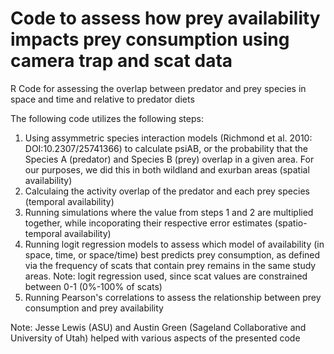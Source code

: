 # Code to assess how prey availability impacts prey consumption using camera trap and scat data
R Code for assessing the overlap between predator and prey species in space and time and relative to predator diets

The following code utilizes the following steps:
1. Using assymmetric species interaction models (Richmond et al. 2010: DOI:10.2307/25741366) to calculate psiAB, or the probability that the Species A (predator) and Species B (prey) overlap in a given area. For our purposes, we did this in both wildland and exurban areas (spatial availability)
2. Calculaing the activity overlap of the predator and each prey species (temporal availability)
3. Running simulations where the value from steps 1 and 2 are multiplied together, while incoporating their respective error estimates (spatio-temporal availability)
4. Running logit regression models to assess which model of availability (in space, time, or space/time) best predicts prey consumption, as defined via the frequency of scats that contain prey remains in the same study areas. Note: logit regression used, since scat values are constrained between 0-1 (0%-100% of scats)
5. Running Pearson's correlations to assess the relationship between prey consumption and prey availability

Note: Jesse Lewis (ASU) and Austin Green (Sageland Collaborative and University of Utah) helped with various aspects of the presented code

